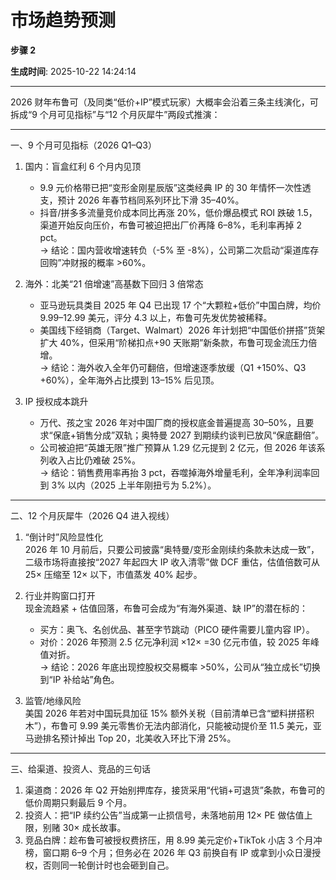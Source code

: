 # 市场趋势预测

**步骤 2**

**生成时间**: 2025-10-22 14:24:14

---

2026 财年布鲁可（及同类“低价+IP”模式玩家）大概率会沿着三条主线演化，可拆成“9 个月可见指标”与“12 个月灰犀牛”两段式推演：

------------------------------------------------
一、9 个月可见指标（2026 Q1–Q3）
1. 国内：盲盒红利 6 个月内见顶  
   - 9.9 元价格带已把“变形金刚星辰版”这类经典 IP 的 30 年情怀一次性透支，预计 2026 年春节档同系列环比下滑 35–40%。  
   - 抖音/拼多多流量竞价成本同比再涨 20%，低价爆品模式 ROI 跌破 1.5，渠道开始反向压价，布鲁可被迫把出厂价再降 6–8%，毛利率再掉 2 pct。  
   → 结论：国内营收增速转负（-5% 至 -8%），公司第二次启动“渠道库存回购”冲财报的概率 >60%。

2. 海外：北美“21 倍增速”高基数下回归 3 倍常态  
   - 亚马逊玩具类目 2025 年 Q4 已出现 17 个“大颗粒+低价”中国白牌，均价 9.99–12.99 美元，评分 4.3 以上，布鲁可先发优势被稀释。  
   - 美国线下经销商（Target、Walmart）2026 年计划把“中国低价拼搭”货架扩大 40%，但采用“阶梯扣点+90 天账期”新条款，布鲁可现金流压力倍增。  
   → 结论：海外收入全年仍可翻倍，但增速逐季放缓（Q1 +150%、Q3 +60%），全年海外占比摸到 13–15% 后见顶。

3. IP 授权成本跳升  
   - 万代、孩之宝 2026 年对中国厂商的授权底金普遍提高 30–50%，且要求“保底+销售分成”双轨；奥特曼 2027 到期续约谈判已放风“保底翻倍”。  
   - 公司被迫把“英雄无限”推广预算从 1.29 亿元提到 2 亿元，但 2026 年该系列收入占比仍难破 25%。  
   → 结论：销售费用率再抬 3 pct，吞噬掉海外增量毛利，全年净利润率回到 3% 以内（2025 上半年刚扭亏为 5.2%）。

------------------------------------------------
二、12 个月灰犀牛（2026 Q4 进入视线）
1. “倒计时”风险显性化  
   2026 年 10 月前后，只要公司披露“奥特曼/变形金刚续约条款未达成一致”，二级市场将直接按“2027 年起四大 IP 收入清零”做 DCF 重估，估值倍数可从 25× 压缩至 12× 以下，市值蒸发 40% 起步。

2. 行业并购窗口打开  
   现金流趋紧 + 估值回落，布鲁可会成为“有海外渠道、缺 IP”的潜在标的：  
   - 买方：奥飞、名创优品、甚至字节跳动（PICO 硬件需要儿童内容 IP）。  
   - 对价：2026 年预测 2.5 亿元净利润 ×12× =30 亿元市值，较 2025 年峰值对折。  
   → 结论：2026 年底出现控股权交易概率 >50%，公司从“独立成长”切换到“IP 补给站”角色。

3. 监管/地缘风险  
   美国 2026 年若对中国玩具加征 15% 额外关税（目前清单已含“塑料拼搭积木”），布鲁可 9.99 美元零售价无法内部消化，只能被动提价至 11.5 美元，亚马逊排名预计掉出 Top 20，北美收入环比下滑 25%。

------------------------------------------------
三、给渠道、投资人、竞品的三句话
1. 渠道商：2026 年 Q2 开始别押库存，接货采用“代销+可退货”条款，布鲁可的低价周期只剩最后 9 个月。  
2. 投资人：把“IP 续约公告”当成第一止损信号，未落地前用 12× PE 做估值上限，别赌 30× 成长故事。  
3. 竞品白牌：趁布鲁可被授权费挤压，用 8.99 美元定价+TikTok 小店 3 个月冲榜，窗口期 6–9 个月；但务必在 2026 年 Q3 前换自有 IP 或拿到小众日漫授权，否则同一轮倒计时也会砸到自己。
